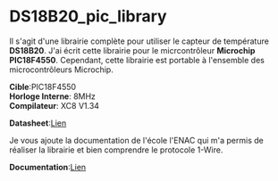 # DS18B20_pic_library

Il s'agit d'une librairie complète pour utiliser le capteur de température **DS18B20**. J'ai écrit cette librairie pour le micrcontrôleur **Microchip PIC18F4550**.
Cependant, cette librairie est portable à l'ensemble des microcontrôleurs Microchip.

**Cible**:PIC18F4550<br/>
**Horloge Interne**: 8MHz<br/>
**Compilateur**: XC8 V1.34

**Datasheet**:[Lien](https://github.com/konovagit/DS18B20_pic_library/blob/master/BUS%201%20WIRE.pdf)

Je vous ajoute la documentation de l'école l'ENAC qui m'a permis de réaliser la librairie et bien comprendre le protocole 1-Wire.<br/>

**Documentation**:[Lien](https://github.com/konovagit/DS18B20_pic_library/blob/master/DS18B20.pdf)
